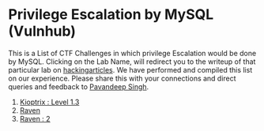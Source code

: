 # Privilege Escalation by MySQL (Vulnhub)

This is a List of CTF Challenges in which privilege Escalation would be done by MySQL. Clicking on the Lab Name, will redirect you to the writeup of that particular lab on [hackingarticles](https://www.hackingarticles.in). We have performed and compiled this list on our experience. Please share this with your connections and direct queries and feedback to [Pavandeep Singh](https://www.linkedin.com/in/pavan2318).

1.	[Kioptrix : Level 1.3](https://www.hackingarticles.in/hack-the-kioptrix-level-1-3-boot2root-challenge/)
2.	[Raven](https://www.hackingarticles.in/hack-the-raven-walkthrough-ctf-challenge/)
3.	[Raven : 2](https://www.hackingarticles.in/raven-2-vulnhub-walkthrough/)
